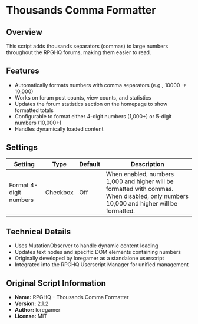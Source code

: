 # Thousands Comma Formatter

## Overview

This script adds thousands separators (commas) to large numbers throughout the RPGHQ forums, making them easier to read.

## Features

- Automatically formats numbers with comma separators (e.g., 10000 → 10,000)
- Works on forum post counts, view counts, and statistics
- Updates the forum statistics section on the homepage to show formatted totals
- Configurable to format either 4-digit numbers (1,000+) or 5-digit numbers (10,000+)
- Handles dynamically loaded content

## Settings

| Setting | Type | Default | Description |
|---------|------|---------|-------------|
| Format 4-digit numbers | Checkbox | Off | When enabled, numbers 1,000 and higher will be formatted with commas. When disabled, only numbers 10,000 and higher will be formatted. |

## Technical Details

- Uses MutationObserver to handle dynamic content loading
- Updates text nodes and specific DOM elements containing numbers
- Originally developed by loregamer as a standalone userscript
- Integrated into the RPGHQ Userscript Manager for unified management

## Original Script Information

- **Name:** RPGHQ - Thousands Comma Formatter
- **Version:** 2.1.2
- **Author:** loregamer
- **License:** MIT